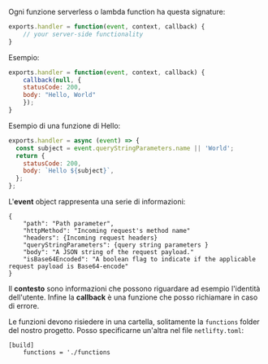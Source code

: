 Ogni funzione serverless o lambda function ha questa signature:

```js
exports.handler = function(event, context, callback) {
    // your server-side functionality
}
```

Esempio:

```js
exports.handler = function(event, context, callback) {
    callback(null, {
    statusCode: 200,
    body: "Hello, World"
    });
}
```

Esempio di una funzione di Hello:

```js
exports.handler = async (event) => {
  const subject = event.queryStringParameters.name || 'World';
  return {
    statusCode: 200,
    body: `Hello ${subject}`,
  };
};
```

L'**event** object rappresenta una serie di informazioni:

```
{
    "path": "Path parameter",
    "httpMethod": "Incoming request's method name"
    "headers": {Incoming request headers}
    "queryStringParameters": {query string parameters }
    "body": "A JSON string of the request payload."
    "isBase64Encoded": "A boolean flag to indicate if the applicable request payload is Base64-encode"
}
```

Il **contesto** sono informazioni che possono riguardare ad esempio l'identità dell'utente.
Infine la **callback** è una funzione che posso richiamare in caso di errore.

Le funzioni devono risiedere in una cartella, solitamente la `functions` folder del nostro progetto. Posso specificarne un'altra nel file `netlifty.toml`:

```
[build]
    functions = './functions
```